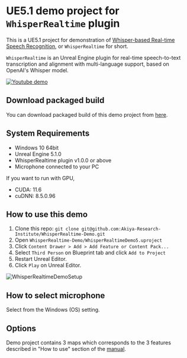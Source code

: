 # UE5.1 demo project for `WhisperRealtime` plugin

This is a UE5.1 project for demonstration of [Whisper-based Real-time Speech Recognition](https://www.unrealengine.com/marketplace/product/d293a6a427c94831888ca0f47bc5939b), or `WhisperRealtime` for short.

`WhisperRealtime` is an Unreal Engine plugin for real-time speech-to-text transcription and alignment with multi-language support, based on OpenAI's Whisper model.

[![Youtube demo](http://img.youtube.com/vi/mmMDhH0ueyI/0.jpg)](https://www.youtube.com/watch?v=mmMDhH0ueyI)

## Download packaged build

You can download packaged build of this demo project from [here](https://akiya-research-institute.github.io/WhisperRealtime-Manual/en/demo-project-overview/).

## System Requirements

- Windows 10 64bit
- Unreal Engine 5.1.0
- WhisperRealtime plugin v1.0.0 or above
- Microphone connected to your PC

If you want to run with GPU,

- CUDA: 11.6
- cuDNN: 8.5.0.96

## How to use this demo

1. Clone this repo: `git clone git@github.com:Akiya-Research-Institute/WhisperRealtime-Demo.git`
2. Open `WhisperRealtime-Demo/WhisperRealtimeDemo5.uproject`
3. Click `Content Drawer > Add > Add Feature or Content Pack...` 
4. Select `Third Person` on Blueprint tab and click `Add to Project`
5. Restart Unreal Editor.
6. Click `Play` on Unreal Editor.

![WhisperRealtimeDemoSetup](https://user-images.githubusercontent.com/89242761/210740516-161fd325-3f75-41dd-8f34-77f6e1942c53.gif)

## How to select microphone

Select from the Windows (OS) setting.

## Options

Demo project contains 3 maps which corresponds to the 3 features described in "How to use" section of the [manual](https://akiya-research-institute.github.io/WhisperRealtime-Manual/en/how-to-use-transcript/).
